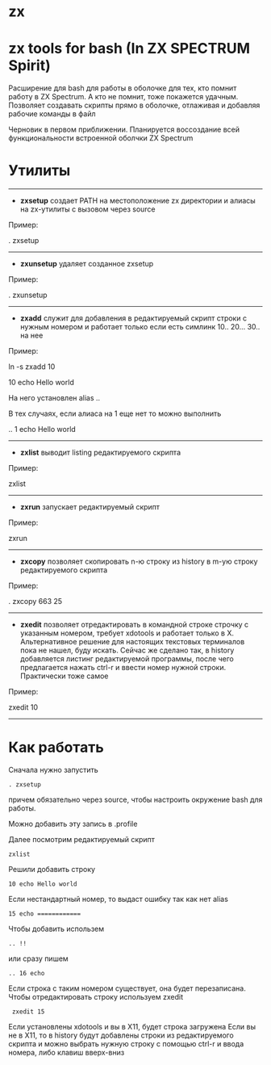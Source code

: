 # zx
zx tools for bash (In ZX SPECTRUM Spirit)
===

Расширение для bash для работы в оболочке для тех, кто помнит работу в ZX Spectrum. 
А кто не помнит, тоже покажется удачным.
Позволяет создавать скрипты прямо в оболочке, отлаживая и добавляя рабочие команды в файл

Черновик в первом приближении. Планируется воссоздание всей функциональности встроенной оболчки ZX Spectrum

Утилиты 
===
---

* **zxsetup** создает PATH на местоположение zx директории и алиасы на zx-утилиты с вызовом через source

Пример: 

. zxsetup

---

* **zxunsetup** удаляет созданное zxsetup

Пример:

. zxunsetup

---

* **zxadd** служит для добавления в редактируемый скрипт строки с нужным номером и работает только если есть симлинк 10.. 20... 30.. на нее

Пример:

ln -s zxadd 10

10 echo Hello world

На него установлен alias .. 

В тех случаях,  если алиаса на 1 еще нет то можно выполнить

.. 1 echo Hello world


---

* **zxlist** выводит listing редактируемого скрипта

Пример:

zxlist

---

* **zxrun** запускает редактируемый скрипт

Пример:

zxrun

---

* **zxcopy** позволяет скопировать n-ю строку из history в m-ую строку редактируемого скрипта

Пример:

. zxcopy 663 25

---

* **zxedit** позволяет отредактировать в командной строке строчку с указанным номером, требует xdotools и работает только в X. Альтернативное решение для настоящих текстовых терминалов пока не нашел, буду искать. Сейчас же сделано так, в history добавляется листинг редактируемой программы, после чего предлагается нажать ctrl-r и ввести номер нужной строки. Практически тоже самое

Пример:

zxedit 10

---



Как работать
===

Сначала нужно запустить 

`. zxsetup`

причем обязательно через source, чтобы настроить окружение bash для работы.

Можно добавить эту запись в .profile

Далее посмотрим редактируемый скрипт

`zxlist`

Решили добавить строку

`10 echo Hello world`

Если нестандартный номер, то выдаст ошибку так как нет alias

`15 echo ============`

Чтобы добавить использем

`.. !!`


или сразу пишем

`.. 16 echo`

Если строка с таким номером существует, она будет перезаписана.
Чтобы отредактировать строку используем zxedit

` zxedit 15`

Если установлены xdotools и вы в X11, будет строка загружена
Если вы не в X11, то в history будут добавлены строки из редактируемого скрипта и можно выбрать нужную строку с помощью ctrl-r и ввода номера, либо клавиш вверх-вниз
